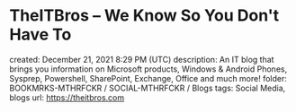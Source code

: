 # TheITBros – We Know So You Don't Have To

created: December 21, 2021 8:29 PM (UTC)
description: An IT blog that brings you information on Microsoft products, Windows & Android Phones, Sysprep, Powershell, SharePoint, Exchange, Office and much more!
folder: BOOKMRKS-MTHRFCKR / SOCIAL-MTHRFCKR / Blogs
tags: Social Media, blogs
url: https://theitbros.com